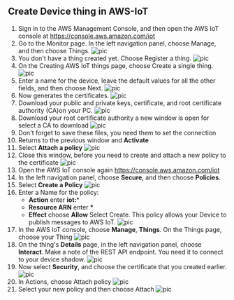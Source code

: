 ## Create Device thing in AWS-IoT

1. Sign in to the AWS Management Console, and then open the AWS IoT console at https://console.aws.amazon.com/iot
2. Go to the Monitor page. In the left navigation panel, choose Manage, and then choose Things.
![pic](pictures/AWS/AWS_Console.png)
3. You don't have a thing created yet. Choose Register a thing.
![pic](pictures/AWS/AWS_Console_Manage_Register.png)
4. On the Creating AWS IoT things page, choose Create a single thing.
![pic](pictures/AWS/AWS_Console_Manage_Register_things.png)
5. Enter a name for the device, leave the default values for all the other fields, and then choose Next.
![pic](pictures/AWS/AWS_Console_Manage_Register_Device.png)
6. Now generates the certificates.
![pic](pictures/AWS/AWS_Console_Manage_Certificates.png)
7. Download your public and private keys, certificate, and root certificate authority (CA)on your PC. 
![pic](pictures/AWS/AWS_Console_Manage_Certificates_Download.png)
8. Download your root certificate authority a new window is open for select a CA to download
![pic](pictures/AWS/AWS_Console_Manage_Certificates_Download_CA.png)
9. Don't forget to save these files, you need them to set the connection
10. Returns to the previous window and **Activate** 
11. Select **Attach a policy**
![pic](pictures/AWS/AWS_Console_Manage_Certificates_Download.png)
12. Close this window, before you need to create and attach a new policy to the certificate
![pic](pictures/AWS/AWS_Console_Manage_Certificates_AttachPolicy.png)
13. Open the AWS IoT console again https://console.aws.amazon.com/iot
14. In the left navigation panel, choose **Secure**, and then choose **Policies**. 
15. Select **Create a Policy**
![pic](pictures/AWS/AWS_Console_Secure_Policies.png)
16. Enter a Name for the policy:
    - **Action**        enter **iot:***
    - **Resource ARN**  enter **\***
    - **Effect**        choose **Allow**
Select Create. This policy allows your Device to publish messages to AWS IoT.
![pic](pictures/AWS/AWS_Console_Secure_Policies_Create_Device.png)
17. In the AWS IoT console, choose **Manage**, **Things**. On the Things page, choose your Thing
![pic](pictures/AWS/AWS_Console_Manage_Things_Device.png)
18. On the thing's **Details** page, in the left navigation panel, choose **Interact**.
Make a note of the REST API endpoint. You need it to connect to your device shadow.
![pic](pictures/AWS/AWS_Console_Manage_Things_Details_Interact_Device.png)
19. Now select **Security**, and choose the certificate that you created earlier. 
![pic](pictures/AWS/AWS_Console_Manage_Things_Details_Security_Device.png)
20. In Actions, choose Attach policy
![pic](pictures/AWS/AWS_Console_Manage_Things_Details_Security_Policy_Device.png)
21. Select your new policy and then choose Attach 
![pic](pictures/AWS/AWS_Console_Manage_Things_Details_Security_Policy_Attach_Device.png)